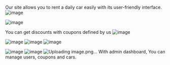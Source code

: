 Our site allows you to rent a daily car easily with its user-friendly interface.
![image](https://github.com/tahaglbz/RentCar_Project/assets/134064381/b7f09c06-1cd6-4d03-8ce5-c0508370e35a)

![image](https://github.com/tahaglbz/RentCar_Project/assets/134064381/0e1d43f3-a405-40f5-b139-29be277451c9)

You can get discounts with coupons defined by us
![image](https://github.com/tahaglbz/RentCar_Project/assets/134064381/e2955516-9efb-4bf1-a127-9e4ee90c30f3)

![image](https://github.com/tahaglbz/RentCar_Project/assets/134064381/b88ec12b-b6ad-48e5-a881-5d18c4454245)
![image](https://github.com/tahaglbz/RentCar_Project/assets/134064381/c4bfd048-5a29-4e95-ac97-70f76ae6b3d3)
![image](https://github.com/tahaglbz/RentCar_Project/assets/134064381/2dcd276e-55ec-4674-b237-27f950a85ce4)

![image](https://github.com/tahaglbz/RentCar_Project/assets/134064381/0d384851-252c-4cbb-83c5-27062290f05d)
![image](https://github.com/tahaglbz/RentCar_Project/assets/134064381/72f6e68d-68ef-4888-af4d-e8ab039fa17b)
![Uploading image.png…]()
With admin dashboard, You can manage users, coupons and cars.





